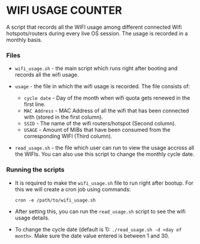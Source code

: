 # WIFI USAGE COUNTER

A script that records all the WIFI usage among different connected Wifi hotspots/routers during every live OS session. The usage is recorded in a monthly basis.

### Files
- `wifi_usage.sh` - the main script which runs right after booting and records all the wifi usage.

- `usage` - the file in which the wifi usage is recorded. The file consists of:
    - `cycle date` - Day of the month when wifi quota gets renewed in the first line.
    - `MAC Address` - MAC Address of all the wifi that has been connected with (stored in the first column).
    - `SSID` - The name of the wifi routers/hotspot (Second column).
    - `USAGE` - Amount of MiBs that have been consumed from the corresponding WIFI (Third column).

- `read_usage.sh` - the file which user can run to view the usage accross all the WIFIs. You can also use this script to change the monthly cycle date.

### Running the scripts

- It is required to make the `wifi_usage.sh` file to run right after bootup. For this we will create a cron job using commands:

	`cron -e /path/to/wifi_usage.sh`

- After setting this, you can run the `read_usage.sh` script to see the wifi usage details.
- To change the cycle date (default is 1): `./read_usage.sh -d <day of month>`. Make sure the date value entered is between 1 and 30.


